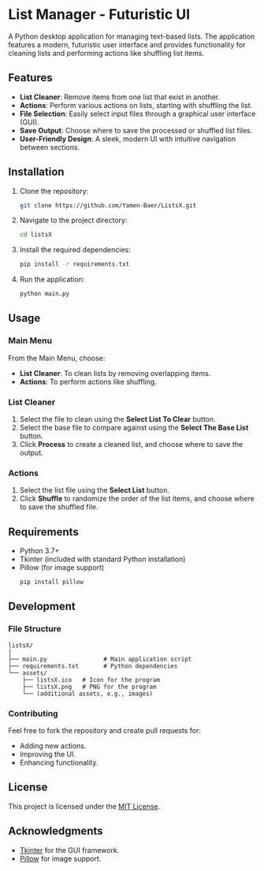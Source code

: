 # List Manager - Futuristic UI

A Python desktop application for managing text-based lists. The application features a modern, futuristic user interface and provides functionality for cleaning lists and performing actions like shuffling list items. 

## Features

- **List Cleaner**: Remove items from one list that exist in another.
- **Actions**: Perform various actions on lists, starting with shuffling the list.
- **File Selection**: Easily select input files through a graphical user interface (GUI).
- **Save Output**: Choose where to save the processed or shuffled list files.
- **User-Friendly Design**: A sleek, modern UI with intuitive navigation between sections.

## Installation

1. Clone the repository:
    ```bash
    git clone https://github.com/Yamen-Baer/ListsX.git
    ```
2. Navigate to the project directory:
    ```bash
    cd listsX
    ```
3. Install the required dependencies:
    ```bash
    pip install -r requirements.txt
    ```

4. Run the application:
    ```bash
    python main.py
    ```

## Usage

### Main Menu
From the Main Menu, choose:
- **List Cleaner**: To clean lists by removing overlapping items.
- **Actions**: To perform actions like shuffling.

### List Cleaner
1. Select the file to clean using the **Select List To Clear** button.
2. Select the base file to compare against using the **Select The Base List** button.
3. Click **Process** to create a cleaned list, and choose where to save the output.

### Actions
1. Select the list file using the **Select List** button.
2. Click **Shuffle** to randomize the order of the list items, and choose where to save the shuffled file.

## Requirements

- Python 3.7+
- Tkinter (included with standard Python installation)
- Pillow (for image support)
    ```bash
    pip install pillow
    ```

## Development

### File Structure
```
listsX/
│
├── main.py                # Main application script
├── requirements.txt       # Python dependencies
└── assets/
    ├── listsX.ico   # Icon for the program
    ├── listsX.png   # PNG for the program
    └── (additional assets, e.g., images)
```

### Contributing
Feel free to fork the repository and create pull requests for:
- Adding new actions.
- Improving the UI.
- Enhancing functionality.

## License

This project is licensed under the [MIT License](LICENSE).

## Acknowledgments

- [Tkinter](https://docs.python.org/3/library/tkinter.html) for the GUI framework.
- [Pillow](https://python-pillow.org/) for image support.
